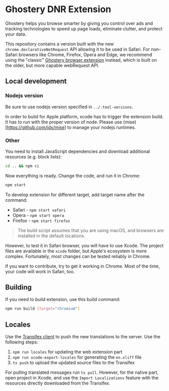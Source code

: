 # Ghostery DNR Extension

Ghostery helps you browse smarter by giving you control over ads and tracking technologies to speed up page loads, eliminate clutter, and protect your data.

This repository contains a version built with the new `chrome.declarativeNetRequest` API allowing it to be used in Safari. For non-Safari browsers like Chrome, Firefox, Opera and Edge, we recommend using the "classic" [Ghostery browser extension](../extension-manifest-v2) instead, which is built on the older, but more capable webRequest API.

## Local development

### Nodejs version

Be sure to use nodejs version specified in `../.tool-versions`.

In order to build for Apple platform, xcode has to trigger the extension build. It has to run with the proper version of node. Please use (mise)[https://github.com/jdx/mise] to manage your nodejs runtimes.

### Other

You need to install JavaScript dependencies and download additional resources (e.g. block lists):

```bash
cd .. && npm ci
```

Now everything is ready. Change the code, and run it in Chrome:

```bash
npm start
```

To develop extension for different target, add target name after the command:

* Safari - `npm start safari`
* Opera - `npm start opera`
* Firefox - `npm start firefox`

> The build script assumes that you are using macOS, and browsers are installed in the default locations.

However, to test it in Safari browser, you will have to use Xcode. The project files are available in the `xcode` folder, but Apple's ecosystem is more complex. Fortunately, most changes can be tested reliably in Chrome.

If you want to contribute, try to get it working in Chrome. Most of the time, your code will work in Safari, too.

## Building

If you need to build extension, use this build command:

```bash
npm run build [target="chromium"]
```

## Locales

Use the [Transifex client](https://docs.transifex.com/client/introduction) to push the new translations to the server. Use the following steps:

1. `npm run locales` for updating the web extension part
2. `npm run xcode-export-locales` for generating the `en.xliff` file
3. `tx push` to upload the updated source files to the Transifex

For pulling translated messages run `tx pull`. However, for the native part, open project in Xcode, and use the `Import Localizations` feature with the resources directly downloaded from the Transifex.
